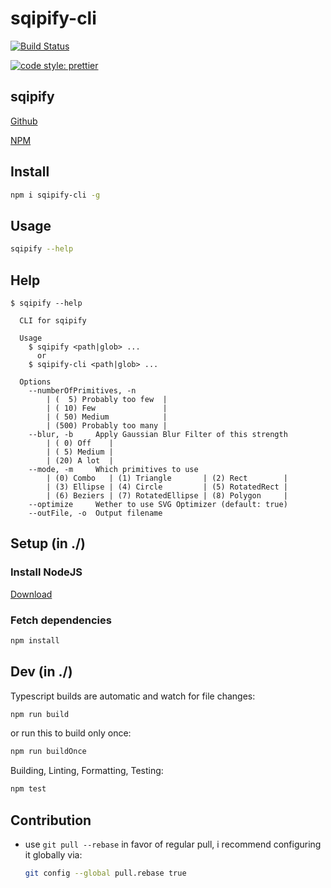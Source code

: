 # sqipify-cli

[![Build Status](https://travis-ci.org/ltetzlaff/sqipify-cli.svg?branch=master)](https://travis-ci.org/ltetzlaff/sqipify-cli)

[![code style: prettier](https://img.shields.io/badge/code_style-prettier-ff69b4.svg?style=flat-square)](https://github.com/prettier/prettier)

## sqipify

[Github](https://github.com/ltetzlaff/sqipify)

[NPM](https://www.npmjs.com/package/sqipify)

## Install

```bash
npm i sqipify-cli -g
```

## Usage

```bash
sqipify --help
```

## Help

```
$ sqipify --help

  CLI for sqipify

  Usage
    $ sqipify <path|glob> ...
      or
    $ sqipify-cli <path|glob> ...

  Options
    --numberOfPrimitives, -n
        | (  5) Probably too few  |
        | ( 10) Few               |
        | ( 50) Medium            |
        | (500) Probably too many |
    --blur, -b     Apply Gaussian Blur Filter of this strength
        | ( 0) Off    |
        | ( 5) Medium |
        | (20) A lot  |
    --mode, -m     Which primitives to use
        | (0) Combo   | (1) Triangle       | (2) Rect        |
        | (3) Ellipse | (4) Circle         | (5) RotatedRect |
        | (6) Beziers | (7) RotatedEllipse | (8) Polygon     |
    --optimize     Wether to use SVG Optimizer (default: true)
    --outFile, -o  Output filename
```

## Setup (in ./)

### Install NodeJS

[Download](https://nodejs.org/en/download/current/)

### Fetch dependencies

```bash
npm install
```

## Dev (in ./)

Typescript builds are automatic and watch for file changes:
```bash
npm run build
```

or run this to build only once:
```bash
npm run buildOnce
```

Building, Linting, Formatting, Testing:
```bash
npm test
```

## Contribution

- use `git pull --rebase` in favor of regular pull, i recommend configuring it globally via:
  ```bash
  git config --global pull.rebase true
  ```
